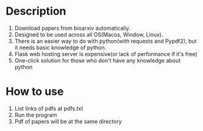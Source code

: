 # Description

1. Download papers from bioarxiv automatically.
2. Designed to be used across all OS(Macos, Window, Linux).
3. There is an easier way to do with python(with requests and Pypdf2), but it needs basic knowledge of python.
4. Flask web hosting server is expensive(or lack of performance if it's free)
5. One-click solution for those who don't have any knowledge about python

# How to use

1. List links of pdfs at pdfs.txt
2. Run the program
3. Pdf of papers will be at the same directory
